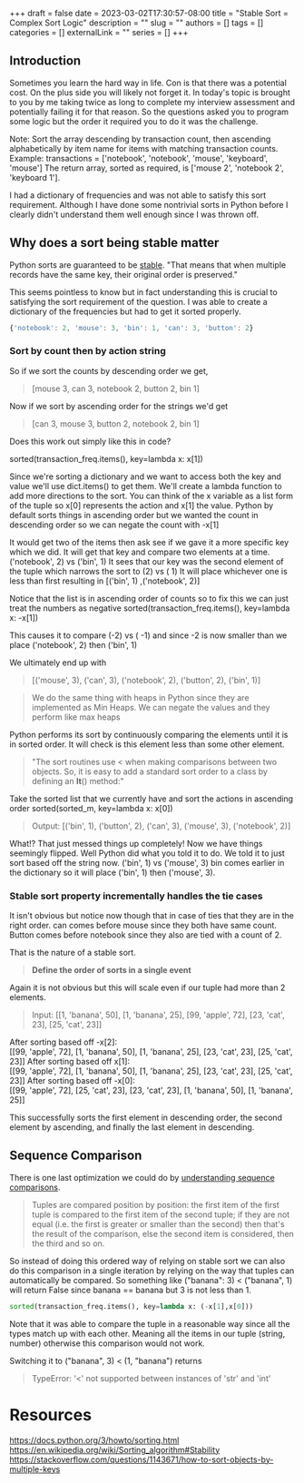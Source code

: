 +++ 
draft = false
date = 2023-03-02T17:30:57-08:00
title = "Stable Sort = Complex Sort Logic"
description = ""
slug = ""
authors = []
tags = []
categories = []
externalLink = ""
series = []
+++

## Introduction
Sometimes you learn the hard way in life. Con is that there was a potential cost. On the plus side you will likely not forget it. 
In today's topic is brought to you by me taking twice as long to complete my interview assessment and potentially failing it for that reason.
So the questions asked you to program some logic but the order it required you to do it was the challenge. 

Note: Sort the array descending by transaction count, then ascending alphabetically by item name for items with matching transaction counts.
Example: transactions = ['notebook', 'notebook', 'mouse', 'keyboard', 'mouse']
The return array, sorted as required, is ['mouse 2', 'notebook 2', 'keyboard 1'].

I had a dictionary of frequencies and was not able to satisfy this sort requirement. Although I have done some nontrivial sorts in Python before I clearly didn't understand them well enough since I was thrown off.

## Why does a sort being stable matter

Python sorts are guaranteed to be [stable](https://en.wikipedia.org/wiki/Sorting_algorithm#Stability). "That means that when multiple records have the same key, their original order is preserved."

This seems pointless to know but in fact understanding this is crucial to satisfying the sort requirement of the question. I was able to create a dictionary of the frequencies but had to get it sorted properly.

```javascript
{'notebook': 2, 'mouse': 3, 'bin': 1, 'can': 3, 'button': 2}
```

### Sort by count then by action string

So if we sort the counts by descending order we get, 
> [mouse 3, can 3, notebook 2, button 2, bin 1]

Now if we sort by ascending order for the strings we'd get 
> [can 3, mouse 3, button 2, notebook 2, bin 1]

Does this work out simply like this in code?

sorted(transaction_freq.items(), key=lambda x: x[1])

Since we're sorting a dictionary and we want to access both the key and value we'll use dict.items() to get them. We'll create a lambda function to add more directions to the sort.
You can think of the x variable as a list form of the tuple so x[0] represents the action and x[1] the value.
Python by default sorts things in ascending order but we wanted the count in descending order so we can negate the count with -x[1]

It would get two of the items then ask see if we gave it a more specific key which we did. It will get that key and compare two elements at a time.
('notebook', 2) vs ('bin', 1)
It sees that our key was the second element of the tuple which narrows the sort to 
(2) vs ( 1)
It will place whichever one is less than first resulting in 
[('bin', 1) ,('notebook', 2)]

Notice that the list is in ascending order of counts so to fix this we can just treat the numbers as negative
sorted(transaction_freq.items(), key=lambda x: -x[1])

This causes it to compare
(-2) vs ( -1) and since -2 is now smaller than we place 
('notebook', 2) then ('bin', 1)

We ultimately end up with 
> [('mouse', 3), ('can', 3), ('notebook', 2), ('button', 2), ('bin', 1)]

> We do the same thing with heaps in Python since they are implemented as Min Heaps. We can negate the values and they perform like max heaps

Python performs its sort by continuously comparing the elements until it is in sorted order. It will check is this element less than some other element.
>"The sort routines use < when making comparisons between two objects. So, it is easy to add a standard sort order to a class by defining an __lt__() method:"

Take the sorted list that we currently have and sort the actions in ascending order
sorted(sorted_m, key=lambda x: x[0])
> Output: [('bin', 1), ('button', 2), ('can', 3), ('mouse', 3), ('notebook', 2)]

What!? That just messed things up completely! Now we have things seemingly flipped. Well Python did what you told it to do. We told it to just sort based off the string now.
('bin', 1) vs ('mouse', 3) bin comes earlier in the dictionary so it will place ('bin', 1) then ('mouse', 3).

### Stable sort property incrementally handles the tie cases
It isn't obvious but notice now though that in case of ties that they are in the right order. 
can comes before mouse since they both have same count. Button comes before notebook since they also are tied with a count of 2.

That is the nature of a stable sort. 

> **Define the order of sorts in a single event**

Again it is not obvious but this will scale even if our tuple had more than 2 elements.

> Input: [[1, 'banana', 50], [1, 'banana', 25], [99, 'apple', 72], [23, 'cat', 23], [25, 'cat', 23]]

After sorting based off -x[2]:\
[[99, 'apple', 72], [1, 'banana', 50], [1, 'banana', 25], [23, 'cat', 23], [25, 'cat', 23]]
After sorting based off x[1]:\
[[99, 'apple', 72], [1, 'banana', 50], [1, 'banana', 25], [23, 'cat', 23], [25, 'cat', 23]]
After sorting based off -x[0]:\
[[99, 'apple', 72], [25, 'cat', 23], [23, 'cat', 23], [1, 'banana', 50], [1, 'banana', 25]]

This successfully sorts the first element in descending order, the second element by ascending, and finally the last element in descending.

## Sequence Comparison
There is one last optimization we could do by [understanding sequence comparisons](https://stackoverflow.com/questions/5292303/how-does-tuple-comparison-work-in-python).

> Tuples are compared position by position: the first item of the first tuple is compared to the first item of the second tuple; if they are not equal (i.e. the first is greater or smaller than the second) then that's the result of the comparison, else the second item is considered, then the third and so on.

So instead of doing this ordered way of relying on stable sort we can also do this comparison in a single iteration by relying on the way that tuples can automatically be compared. So something like ("banana": 3) < ("banana", 1) will return False since banana == banana but 3 is not less than 1. 

```python
sorted(transaction_freq.items(), key=lambda x: (-x[1],x[0]))
```

Note that it was able to compare the tuple in a reasonable way since all the types match up with each other. Meaning all the items in our tuple (string, number) otherwise this comparison would not work.

Switching it to ("banana", 3) < (1, "banana") returns 
> TypeError: '<' not supported between instances of 'str' and 'int'






# Resources
https://docs.python.org/3/howto/sorting.html
https://en.wikipedia.org/wiki/Sorting_algorithm#Stability
https://stackoverflow.com/questions/1143671/how-to-sort-objects-by-multiple-keys
